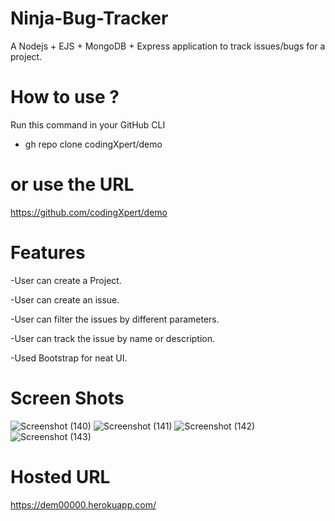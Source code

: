 # Ninja-Bug-Tracker

A Nodejs + EJS + MongoDB + Express application to track issues/bugs for a project.

# How to use ?

Run this command in your GitHub CLI

- gh repo clone codingXpert/demo

# or use the URL

https://github.com/codingXpert/demo

# Features

-User can create a Project.

-User can create an issue.

-User can filter the issues by different parameters.

-User can track the issue by name or description.

-Used Bootstrap for neat UI.

# Screen Shots
![Screenshot (140)](https://user-images.githubusercontent.com/101451924/183921458-6a2113ec-2780-48fb-9eba-afc6febb4acb.png)
![Screenshot (141)](https://user-images.githubusercontent.com/101451924/183921498-6be65a70-0e8e-466e-bdab-7493b416b139.png)
![Screenshot (142)](https://user-images.githubusercontent.com/101451924/183921522-e9036f9d-7505-4a5d-9a09-52ebbea2835d.png)
![Screenshot (143)](https://user-images.githubusercontent.com/101451924/183921551-620464d3-ea88-442c-b900-68b71e2845f1.png)

# Hosted URL

https://dem00000.herokuapp.com/
